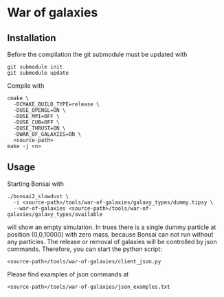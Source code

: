 War of galaxies
===============

Installation
------------

Before the compilation the git submodule must be updated with

```
git submodule init
git submodule update
```

Compile with

```
cmake \
  -DCMAKE_BUILD_TYPE=release \
  -DUSE_OPENGL=ON \
  -DUSE_MPI=OFF \
  -DUSE_CUB=OFF \
  -DUSE_THRUST=ON \
  -DWAR_OF_GALAXIES=ON \
  <source-path>
make -j <n>
```

Usage
-----

Starting Bonsai with

```
./bonsai2_slowdust \
  -i <source-path>/tools/war-of-galaxies/galaxy_types/dummy.tipsy \
  --war-of-galaxies <source-path>/tools/war-of-galaxies/galaxy_types/available
```

will show an empty simulation. In trues there is a single dummy particle at
position (0,0,10000) with zero mass, because Bonsai can not run without any
particles. The release or removal of galaxies will be controlled by json
commands. Therefore, you can start the python script:

```
<source-path>/tools/war-of-galaxies/client_json.py
```

Please find examples of json commands at

```
<source-path>/tools/war-of-galaxies/json_examples.txt
```

